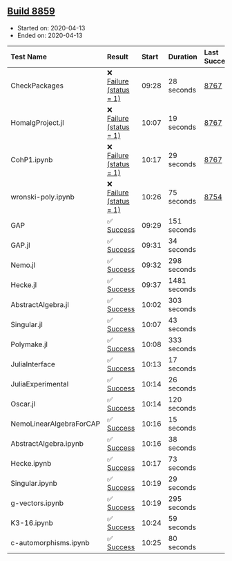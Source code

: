 ## [Build 8859](https://oscarci.mathematik.uni-kl.de/job/oscar/8859/)

* Started on: 2020-04-13
* Ended on: 2020-04-13

| Test Name    | Result | Start | Duration | Last Success | First Failure |
|:-------------|:-------|:------|:---------|:-------------|:--------------|
| CheckPackages | ❌ [Failure (status = 1)](https://oscarci.mathematik.uni-kl.de/job/oscar/8859/artifact/logs/build-8859/CheckPackages.log) | 09:28 | 28 seconds | [8767](https://oscarci.mathematik.uni-kl.de/job/oscar/8767/) | [8768](https://oscarci.mathematik.uni-kl.de/job/oscar/8768/) |
| HomalgProject.jl | ❌ [Failure (status = 1)](https://oscarci.mathematik.uni-kl.de/job/oscar/8859/artifact/logs/build-8859/HomalgProject.jl.log) | 10:07 | 19 seconds | [8767](https://oscarci.mathematik.uni-kl.de/job/oscar/8767/) | [8768](https://oscarci.mathematik.uni-kl.de/job/oscar/8768/) |
| CohP1.ipynb | ❌ [Failure (status = 1)](https://oscarci.mathematik.uni-kl.de/job/oscar/8859/artifact/logs/build-8859/CohP1.ipynb.log) | 10:17 | 29 seconds | [8767](https://oscarci.mathematik.uni-kl.de/job/oscar/8767/) | [8768](https://oscarci.mathematik.uni-kl.de/job/oscar/8768/) |
| wronski-poly.ipynb | ❌ [Failure (status = 1)](https://oscarci.mathematik.uni-kl.de/job/oscar/8859/artifact/logs/build-8859/wronski-poly.ipynb.log) | 10:26 | 75 seconds | [8754](https://oscarci.mathematik.uni-kl.de/job/oscar/8754/) | [8755](https://oscarci.mathematik.uni-kl.de/job/oscar/8755/) |
| GAP | ✅ [Success](https://oscarci.mathematik.uni-kl.de/job/oscar/8859/artifact/logs/build-8859/GAP.log) | 09:29 | 151 seconds |  |  |
| GAP.jl | ✅ [Success](https://oscarci.mathematik.uni-kl.de/job/oscar/8859/artifact/logs/build-8859/GAP.jl.log) | 09:31 | 34 seconds |  |  |
| Nemo.jl | ✅ [Success](https://oscarci.mathematik.uni-kl.de/job/oscar/8859/artifact/logs/build-8859/Nemo.jl.log) | 09:32 | 298 seconds |  |  |
| Hecke.jl | ✅ [Success](https://oscarci.mathematik.uni-kl.de/job/oscar/8859/artifact/logs/build-8859/Hecke.jl.log) | 09:37 | 1481 seconds |  |  |
| AbstractAlgebra.jl | ✅ [Success](https://oscarci.mathematik.uni-kl.de/job/oscar/8859/artifact/logs/build-8859/AbstractAlgebra.jl.log) | 10:02 | 303 seconds |  |  |
| Singular.jl | ✅ [Success](https://oscarci.mathematik.uni-kl.de/job/oscar/8859/artifact/logs/build-8859/Singular.jl.log) | 10:07 | 43 seconds |  |  |
| Polymake.jl | ✅ [Success](https://oscarci.mathematik.uni-kl.de/job/oscar/8859/artifact/logs/build-8859/Polymake.jl.log) | 10:08 | 333 seconds |  |  |
| JuliaInterface | ✅ [Success](https://oscarci.mathematik.uni-kl.de/job/oscar/8859/artifact/logs/build-8859/JuliaInterface.log) | 10:13 | 17 seconds |  |  |
| JuliaExperimental | ✅ [Success](https://oscarci.mathematik.uni-kl.de/job/oscar/8859/artifact/logs/build-8859/JuliaExperimental.log) | 10:14 | 26 seconds |  |  |
| Oscar.jl | ✅ [Success](https://oscarci.mathematik.uni-kl.de/job/oscar/8859/artifact/logs/build-8859/Oscar.jl.log) | 10:14 | 120 seconds |  |  |
| NemoLinearAlgebraForCAP | ✅ [Success](https://oscarci.mathematik.uni-kl.de/job/oscar/8859/artifact/logs/build-8859/NemoLinearAlgebraForCAP.log) | 10:16 | 15 seconds |  |  |
| AbstractAlgebra.ipynb | ✅ [Success](https://oscarci.mathematik.uni-kl.de/job/oscar/8859/artifact/logs/build-8859/AbstractAlgebra.ipynb.log) | 10:16 | 38 seconds |  |  |
| Hecke.ipynb | ✅ [Success](https://oscarci.mathematik.uni-kl.de/job/oscar/8859/artifact/logs/build-8859/Hecke.ipynb.log) | 10:17 | 73 seconds |  |  |
| Singular.ipynb | ✅ [Success](https://oscarci.mathematik.uni-kl.de/job/oscar/8859/artifact/logs/build-8859/Singular.ipynb.log) | 10:19 | 29 seconds |  |  |
| g-vectors.ipynb | ✅ [Success](https://oscarci.mathematik.uni-kl.de/job/oscar/8859/artifact/logs/build-8859/g-vectors.ipynb.log) | 10:19 | 295 seconds |  |  |
| K3-16.ipynb | ✅ [Success](https://oscarci.mathematik.uni-kl.de/job/oscar/8859/artifact/logs/build-8859/K3-16.ipynb.log) | 10:24 | 59 seconds |  |  |
| c-automorphisms.ipynb | ✅ [Success](https://oscarci.mathematik.uni-kl.de/job/oscar/8859/artifact/logs/build-8859/c-automorphisms.ipynb.log) | 10:25 | 80 seconds |  |  |
